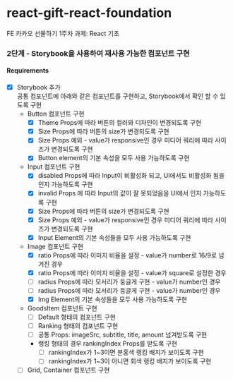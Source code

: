 # react-gift-react-foundation
FE 카카오 선물하기 1주차 과제: React 기초

### 2단계 - Storybook을 사용하여 재사용 가능한 컴포넌트 구현

#### Requirements
- [x] Storybook 추가<br>
공통 컴포넌트에 아래와 같은 컴포넌트를 구현하고, Storybook에서 확인 할 수 있도록 구현
  - Button 컴포넌트 구현
    - [x] Theme Props에 따라 버튼의 컬러와 디자인이 변경되도록 구현
    - [x] Size Props에 따라 버튼의 size가 변경되도록 구현
    - [x] Size Props 예외 - value가 responsive인 경우 미디어 쿼리에 따라 사이즈가 변경되도록 구현
    - [x] Button element의 기본 속성을 모두 사용 가능하도록 구현

  - Input 컴포넌트 구현
    - [x] disabled Props에 따라 Input이 비활성화 되고, UI에서도 비활성화 됨을 인지 가능하도록 구현
    - [x] invalid Props 에 따라 Input의 값이 잘 못되었음을 UI에서 인지 가능하도록 구현
    - [x] Size Props에 따라 버튼의 size가 변경되도록 구현
    - [x] Size Props 예외 - value가 responsive인 경우 미디어 쿼리에 따라 사이즈가 변경되도록 구현
    - [x] Input Element의 기본 속성들을 모두 사용 가능하도록 구현

  - Image 컴포넌트 구현
    - [x] ratio Props에 따라 이미지 비율을 설정 - value가 number로 16/9로 넘겨진 경우
    - [x] ratio Props에 따라 이미지 비율을 설정 - value가 square로 설정한 경우
    - [ ] radius Props에 따라 모서리가 둥글게 구현 - value가 number인 경우
    - [ ] radius Props에 따라 모서리가 둥글게 구현 - value가 number인 경우
    - [x] Img Element의 기본 속성들을 모두 사용 가능하도록 구현

  - GoodsItem 컴포넌트 구현
    - [ ] Default 형태의 컴포넌트 구현
    - [ ] Ranking 형태의 컴포넌트 구현
    - [ ] 공통 Props: imageSrc, subtitle, title, amount 넘겨받도록 구현
    - 랭킹 형태의 경우 rankingIndex Props를 받도록 구현
      - [ ] rankingIndex가 1~3이면 분홍색 랭킹 배지가 보이도록 구현
      - [ ] rankingIndex가 1~3이 아니면 회색 랭킹 배지가 보이도록 구현

  - [ ] Grid, Container 컴포넌트 구현